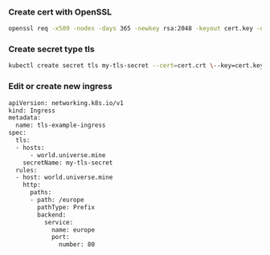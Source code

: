 ### Create cert with OpenSSL

```bash
openssl req -x509 -nodes -days 365 -newkey rsa:2048 -keyout cert.key -out cert.crt -subj "/CN=world.universe.mine/O=world.universe.mine"
```

### Create secret type tls
```bash
kubectl create secret tls my-tls-secret --cert=cert.crt \--key=cert.key
```

### Edit or create new ingress
```bash
apiVersion: networking.k8s.io/v1
kind: Ingress
metadata:
  name: tls-example-ingress
spec:
  tls:
  - hosts:
      - world.universe.mine
    secretName: my-tls-secret
  rules:
  - host: world.universe.mine
    http:
      paths:
      - path: /europe
        pathType: Prefix
        backend:
          service:
            name: europe
            port:
              number: 80
```
